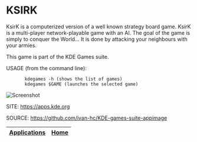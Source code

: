 # KSIRK

 KsirK is a computerized version of a well known strategy board game. KsirK  is a multi-player network-playable game with an AI. The goal of the game is  simply to conquer the World… It is done by attacking your neighbours with  your armies.

 This game is part of the KDE Games suite.
 
 USAGE (from the command line):
 
           kdegames -h (shows the list of games)
           kdegames $GAME (launches the selected game)
           
 ![Screenshot](https://kde.org/images/screenshots/ksirk.png)
 
 SITE: https://apps.kde.org

 SOURCE: https://github.com/ivan-hc/KDE-games-suite-appimage

 | [Applications](https://portable-linux-apps.github.io/apps.html) | [Home](https://portable-linux-apps.github.io)
 | --- | --- |
